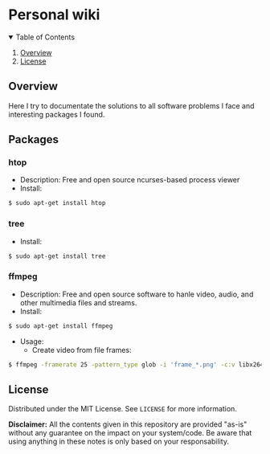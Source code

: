 # Personal wiki

<!-- TABLE OF CONTENTS -->
<details open="open">
  <summary>Table of Contents</summary>
  <ol>
    <li>
      <a href="#overview">Overview</a>
    </li>
    <li>
      <a href="#license">License</a>
    </li>
  </ol>
</details>

## Overview

Here I try to documentate the solutions to all software problems I face and interesting packages I found.

## Packages

### htop
- Description: Free and open source ncurses-based process viewer
- Install:
```sh
$ sudo apt-get install htop
```
### tree
- Install:
```sh
$ sudo apt-get install tree
```

### ffmpeg
- Description: Free and open source software to hanle video, audio, and other multimedia files and streams.
- Install:
```sh
$ sudo apt-get install ffmpeg
```
- Usage:
  - Create video from file frames:
```sh
$ ffmpeg -framerate 25 -pattern_type glob -i 'frame_*.png' -c:v libx264 -crf 20 -pix_fmt yuv420p -vcodec mpeg4 video.mp4
```

## License

Distributed under the MIT License. See `LICENSE` for more information.

**Disclaimer:** All the contents given in this repository are provided "as-is" without any guarantee on the impact on your system/code. 
Be aware that using anything in these notes is only based on your responsability.
